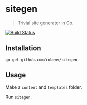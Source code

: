 # sitegen

> Trivial site generator in Go.

[![Build Status](https://travis-ci.org/rubenv/sitegen.png?branch=master)](https://travis-ci.org/rubenv/sitegen)

## Installation

```
go get github.com/rubenv/sitegen
```

## Usage

Make a `content` and `templates` folder.

Run `sitegen`.
